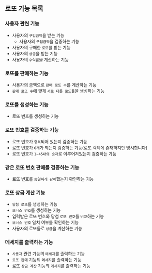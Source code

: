 ## 로또 기능 목록
### 사용자 관련 기능
- 사용자의 `구입금액`을 받는 기능
  - 사용자의 `구입금액`을 검증하는 기능
- 사용자의 구매한 `로또`를 받는 기능
- 사용자의 `상금`을 받는 기능
- 사용자의 `수익률`을 계산하는 기능
### 로또를 판매하는 기능
- 사용자의 금액으로 `판매 로또 수`를 계산하는 기능
- `판매 로또 수`에 맞게 `서로 다른 로또들`을 생성하는 기능
### 로또를 생성하는 기능
- 로또 번호를 생성하는 기능
### 로또 번호를 검증하는 기능
- 로또 번호가 `중복`되어 있는지 검증하는 기능
- 로또 번호가 `6개`가 되는지 검증하는 기능(로또 객체에 존재하지만 명시합니다)
- 로또 번호가 `1~45내의 숫자`로 이루어져있는지 검증하는 기능
### 같은 로또 번호 판매를 검증하는 기능
- 로또 번호를 `동일하게 판매`했는지 확인하는 기능
### 로또 상금 계산 기능
- `당첨 로또`를 생성하는 기능
- `보너스 번호`를 생성하는 기능
- 입력받은 로또 번호와 당첨 `로또 번호`를 `비교`하는 기능
- `보너스 번호` 일치 여부를 확인하는 기능
- 사용자의 로또들로 `상금`을 계산하는 기능
### 메세지를 출력하는 기능
- `사용자` 관련 기능의 `메세지`를 출력하는 기능
- `로또 판매` 기능의 `메세지`를 출력하는 기능
- 로또 `상금 계산` 기능의 `메세지`를 출력하는 기능
